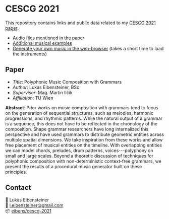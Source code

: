 # CESCG 2021

This repository contains links and public data related to my [CESCG 2021 paper](https://cescg.org/cescg_submission/polyphonic-music-composition-with-grammars/). 

- [Audio files mentioned in the paper](files)
- [Additional musical examples](more)
- [Generate your own music in the web-browser](https://eibens.github.io/dipl/example) (takes a short time to load the instruments)

## Paper

- *Title*: Polyphonic Music Composition with Grammars
- *Author*: Lukas Eibensteiner, BSc
- *Supervisor*: Mag. Martin Ilčík
- *Affiliation*: TU Wien

**Abstract**: Prior works on music composition with grammars tend to focus on the generation of sequential structures, such as melodies, harmonic progressions, and rhythmic patterns. While the natural output of a grammar is a sequence, this does not have to be reflected in the chronology of the composition. Shape grammar researchers have long internalized this perspective and have used grammars to distribute geometric entities across multiple spatial dimensions. We take inspiration from these works and allow free placement of musical entities on the timeline. With overlapping entities we can model chords, preludes, drum patterns, voices---polyphony on small and large scales. Beyond a theoretic discussion of techniques for polyphonic composition with non-deterministic context-free grammars, we present the results of a procedural music generator built on these principles.

## Contact

:pencil: Lukas Eibensteiner<br>
:e-mail: [l.eibensteiner@gmail.com](mailto:l.eibensteiner@gmail.com)<br>
:package: [eibens/cescg-2021](https://github.com/eibens/cescg-2021)

